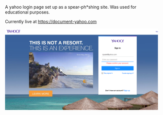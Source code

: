 A yahoo login page set up as a spear-ph*shing site. Was used for educational purposes.

Currently live at https://document-yahoo.com

![screenshot](./screenshot.png)